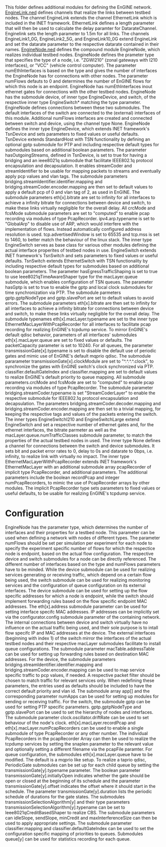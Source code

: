 This folder defines additional modules for defining the EnGINE network.
[EngineLink.ned](EngineLink.ned) defines channels that realize the links between testbed nodes. The channel EngineLink extends the channel EthernetLink which is included in the INET framework. EthernetLink defines a length parameter that will then be used to calculate the delay paramter for DatarateChannel. Enginelink sets the length parameter to 1.5m for all links. The channels EngineLink1_0G, EngineLink2_5G, and EngineLink10_0G extend EngineLink and set the datarate parameter to the respective datarate contained in their names.
[EngineNode.ned](EngineNode.ned) defines the compound module EngineNode, which realizes individual testbed nodes. EngineNode defines the prameter type that specifies the type of a node, i.e. "ZGWI210" (zonal gateways with I210 interfaces), or "VCC" (vehicle control computer). The parameter numEthInterfaces is based on the type and gives the number of interfaces the EngineNode has for connections with other nodes. The parameter numFlows defauts to 0 and determines the number of EnGINE flows for which this node is an endpoint.
EngineNode has numEthInterfaces inout ethernet gates for connections with the other testbed nodes. 
EngineNode has the submodule device, of inner type EngineDevice, and switch, of the respectíve inner type EngineSwitch* matching the type parameter.
EngineNode defines connections between these two submodules. The default interfaces of the switch are connected to the (external) interfaces of this module. Additional numFlows interfaces are created and connected between switch and device, using the channel type None.
EngineNode defines the inner type EngineDevice, which extends INET framework's TsnDevice and sets parameters to fixed values or useful defaults. TsnDevice extends StandardHost with TSN functionality by defining an optional gptp submodule for PTP and including respective default types for submodules based on additional boolean parameters. The parameter hasOutgoingStreams, defined in TsnDevice, is set to true for having a bridging and an ieee8021q submodule that facilitate IEEE802.1q protocol encapsulation and decapsulation. It enables streamCoder and streamIdentifier to be usable for mapping packets to streams and eventually apply pcp values and vlan tags. The submodule parameters bridging.streamIdentifier.identifier.mapping and bridging.streamCoder.encoder.mapping are then set to default values to apply a default pcp of 0 and vlan tag of 2, as used in EnGINE. The submodule parameters eth[x].bitrate are set to infinity for all interfaces to achieve a infinity bitrate for connections between device and switch, to make these links virtually negligible for the overall delay. All crcMode and fcsMode submodule parameters are set to "computed" to enable pcap recording via modules of type PcapRecorder. ipv4.arp.typename is set to "GlobalArp" to disable use of ARP, which would interfere with the implementation of flows. Instead automatically configured address resolution is used. tcp.advertisedWindow is set to 65535 and tcp.mss is set to 1460, to better match the behaviour of the linux stack.
The inner type EngineSwitch serves as base class for various other modules defining the actual interface properites of testbed nodes in use. EngineSwitch extends INET framework's TsnSwitch and sets parameters to fixed values or useful defaults. TsnSwitch extends EthernetSwitch with TSN functionality by including respective default types for submodules based on additional boolean parameters. The parameter hasEgressTrafficShaping is set to true to use Ieee8021qTimeAwareShaper type for the macLayer.queue submodule, which enables configuration of TSN queues. The parameter hasGptp is set to true to enable the gptp and local clock submodules for time synchronization via PTP. The submodule parmeters gptp.gptpNodeType and gptp.slavePort are set to default values to avoid errors. The submodule parameters eth[x].bitrate are then set to infinity for all interfaces to achieve a infinity bitrate for connections between device and switch, to make these links virtually negligible for the overall delay. The submodule typenames eth[x].macLayer.typename are set to the inner type EthernetMacLayerWithPcapRecorder for all interfaces to facilitate pcap recording for realizing EnGINE's tcpdump service. To mirror EnGINE's default qdisc behavior, parameters of all interfaces' submodules eth[x].macLayer.queue are set to fixed values or defaults. The packetCapacity parameter is set to 10240. For all queues, the parameter transmissionGate[x].typename is set to disable the default use of periodic gates and mimic use of EnGINE's default mqprio qdisc. The submodule pararameter transmissionGate[x].clockModule are set to "^.^.^.^.clock", to synchronize the gates with EnGINE switch's clock synchronized via PTP. classifier.defaultGateIndex and classifier.mapping are set to default values to realize EnGINE's default priority to queue mapping. All submodule parameters.crcMode and fcsMode are set to "computed" to enable pcap recording via modules of type PcapRecorder. The submodule parameter bridging.streamCoder.typename is set "StreamCoderLayer" to enable the respective submodule for IEEE802.1q protocol encapsulation and decapsulation. The parameters bridging.streamCoder.decoder.mapping and bridging.streamCoder.encoder.mapping are then set to a trivial mapping, for keeping the respective tags and values of the packets entering the switch.
The inner types EngineSwitchI210 and EngineSwitchLarge extend EngineSwitch and set a respective number of ethernet gates and, for the ethernet interfaces, the bitrate parmeter as well as the macLayer.queue.numTrafficClasses submodule parameter, to match the properties of the actual testbed nodes in used.
The inner type None defines a channel for connections between the switch and device submodules. It sets bit and packet error rates to 0, delay to 0s and datarate to 0bps, i.e. infinity, to realize link with virtually no impact.
The inner type EthernetMacLayerWithPcapRecorder extends INET framework's EthernetMacLayer with an additional submodule array pcapRecorder of implicit type PcapRecorder, and additional parameters. The additional parameters include the boolean recordPcap and integer numPcapRecorders, to mimic the use of PcapRecorder arrays by other modules. The implicit PcapRecorder type sets parameters to fixed values or useful defaults, to be usable for realizing EnGINE's tcpdump service.

# Configuration

EngineNode has the parameter type, which determines the number of interfaces and their properties for a testbed node. This parameter can be used when defining a network with nodes of different types. The parameter numFlows should be set per simulation per experiment for each node to specify the experiment specific number of flows for which the respectice node is endpoint, based on the actual flow configuration.
The respective device and switch submodules for a node can be directly referenced. The different number of interfaces based on the type and numFlows parameters have to be minded. While the device submodule can be used for realizing services generating or receiving traffic, which depend on a certain flow being used, the switch submodule can be used for realizing monitoring services and the configuration of queue configuration on its external interfaces. The device submodule can be used for setting up the flow specific addresses for which a node is endpoint, while the switch should implement forwarding rules based on the flow specific endpoint MAC addresses.
The eth[x].address submodule parameter can be used for setting interface specifc MAC addresses. IP addresses can be implicitly set via the configurator.config submodule parameter of the containing network. The internal connections between device and switch virtually have no influence on the actual traffic being used, and their sole purpose is to intall flow specifc IP and MAC addresses at the device. The external interfaces (beginning with index 1) of the switch mirror the interfaces of the actual testbed nodes and their respective macLayer submodules facilitate to install queue configurations. The submodule parameter macTable.addressTable can be used for setting up forwarding rules based on destination MAC addresses.
For the device, the submodule parameters bridging.streamIdentifier.identifier.mapping and bridging.streamCoder.encoder.mapping can be used to map service specific traffic to pcp values, if needed. A respective packet filter should be chosen to match traffic for relevant services only. When redefining these parameters, the entries used as defaults should be included to have the correct default priority and vlan id. The submodule array app[] and the corresponding parameter numApps can be used for setting up modules for sending or receiving traffic. 
For the switch, the submodule gptp can be used for setting PTP specific parameters. gptp.gptpNodeType and gptp.slavePort can be used to set the hierarchy of nodes and interfaces. The submodule parameter clock.oscillator.driftRate can be used to set behaviour of the node's clock. eth[x].macLayer.recordPcap and eth[x].macLayer.numPcapRecorders can be used to enable a single submodule of type PcapRecorder or any other number. The individual PcapRecorders in the pcapRecorder Array can then be used to realize the tcpdump services by setting the snaplen parameter to the relevant value and optionally setting a different filename via the pcapFile paramter. For queue configuration, the submodules eth[x].macLayer.queue have to be modified. The default is a mqprio like setup. To realize a taprio qdisc, PeriodicGate submodules can be set up for each child queue by setting the transmissionGate[y].typename parameter. The boolean parameter transmissionGate[y].initiallyOpen indicates whether the gate should be open or closed at the beginning of its schedule and the parameter transmissionGate[y].offset indicates the offset where it should start in the schedule. The parameter transmissionGate[y].duration lists the periodic schedule of durations for the gate states. The submodules transmissionSelectionAlgorithm[y] and their type parameters transmissionSelectionAlgorithm[y].typename can be set to Ieee8021qCreditBasedShaper to realize CBS. The submodule parameters can idleSlope, sendSlope, minCredit and maxInterferenceSize can then be used to apply appropriate settings. The submodule parameter classifier.mapping and classifier.defaultGateIndex can be used to set the configuration specific mapping of priorities to queues. Submodules queue[y] can be used for statistics recording for each queue.
